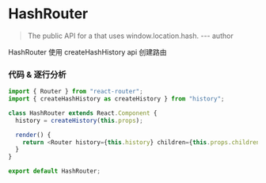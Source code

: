 # HashRouter

>The public API for a <Router> that uses window.location.hash.  --- author

HashRouter 使用 createHashHistory api 创建路由

### 代码 & 逐行分析

```js
import { Router } from "react-router";
import { createHashHistory as createHistory } from "history";

class HashRouter extends React.Component {
  history = createHistory(this.props);

  render() {
    return <Router history={this.history} children={this.props.children} />;
  }
}

export default HashRouter;

```

